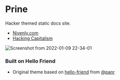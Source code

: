 # Prine

Hacker themed static docs site.

 - [Nivenly.com](https://nivenly.com)
 - [Hacking Capitalism](https://hackingcapitalism.io)


![Screenshot from 2022-01-09 22-34-01](https://user-images.githubusercontent.com/13757818/148715569-be708b8a-3b93-4220-8835-7f9fdc632d50.png)


### Built on Hello Friend

 - Original theme based on [hello-friend](https://github.com/panr/hugo-theme-hello-friend) from [@panr](https://github.com/panr)
